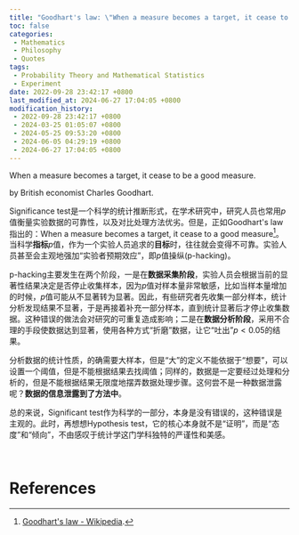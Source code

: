 ```yaml
---
title: "Goodhart's law: \"When a measure becomes a target, it cease to be a good measure.\""
toc: false
categories:
 - Mathematics
 - Philosophy
 - Quotes
tags:
 - Probability Theory and Mathematical Statistics
 - Experiment
date: 2022-09-28 23:42:17 +0800
last_modified_at: 2024-06-27 17:04:05 +0800
modification_history:
 - 2022-09-28 23:42:17 +0800
 - 2024-03-25 01:05:07 +0800
 - 2024-05-25 09:53:20 +0800
 - 2024-06-05 04:29:19 +0800
 - 2024-06-27 17:04:05 +0800
---
```


<div class="quote--left" markdown="1">

When a measure becomes a target, it cease to be a good measure.

by British economist Charles Goodhart.

</div>

Significance test是一个科学的统计推断形式，在学术研究中，研究人员也常用$p$值衡量实验数据的可靠性，以及对比处理方法优劣。但是，正如Goodhart's law指出的：When a measure becomes a target, it cease to a good measure[^1]。当科学**指标**$p$值，作为一个实验人员追求的**目标**时，往往就会变得不可靠。实验人员甚至会主观地强加“实验者预期效应”，即$p$值操纵(p-hacking)。

p-hacking主要发生在两个阶段，一是在**数据采集阶段**，实验人员会根据当前的显著性结果决定是否停止收集样本，因为$p$值对样本量非常敏感，比如当样本量增加的时候，$p$值可能从不显著转为显著。因此，有些研究者先收集一部分样本，统计分析发现结果不显著，于是再接着补充一部分样本，直到统计显著后才停止收集数据。这种错误的做法会对研究的可重复造成影响；二是在**数据分析阶段**，采用不合理的手段使数据达到显著，使用各种方式“折磨”数据，让它“吐出”$p<0.05$的结果。

分析数据的统计性质，的确需要大样本，但是“大”的定义不能依据于“想要”，可以设置一个阈值，但是不能根据结果去找阈值；同样的，数据是一定要经过处理和分析的，但是不能根据结果无限度地摆弄数据处理步骤。这何尝不是一种数据泄露呢？**数据的信息泄露到了方法中**。

总的来说，Significant test作为科学的一部分，本身是没有错误的，这种错误是主观的。此时，再想想Hypothesis test，它的核心本身就不是“证明”，而是“态度”和“倾向”，不由感叹于统计学这门学科独特的严谨性和美感。

<br>

# References

[^1]: [Goodhart's law - Wikipedia](https://en.wikipedia.org/wiki/Goodhart%27s_law).